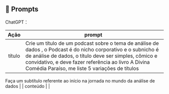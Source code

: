 ## 🧠 Prompts


ChatGPT：

|   Ação   | prompt                                                                                                                                                                                                                                                                         |
| :------: | ------------------------------------------------------------------------------------------------------------------------------------------------------------------------------------------------------------------------------------------------------------------------------ |
|  título  | Crie um título de um podcast sobre o tema de análise de dados , o Podcast é do nicho corporativo e o subnicho é de análise de dados, o título deve ser simples, cômico e convidativo, e deve fazer referência ao livro A Divina Comédia Paraíso, me liste 5 variações de títulos

Faça um subtítulo referente ao início na jornada no mundo da análise de dados                                                  |
| conteúdo |  |

